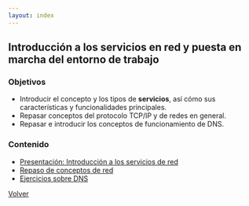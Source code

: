 ```yaml
---
layout: index
---
```


## Introducción a los servicios en red y puesta en marcha del entorno de trabajo

### Objetivos

* Introducir el concepto y los tipos de **servicios**, así cómo sus características y funcionalidades principales.
* Repasar conceptos del protocolo TCP/IP y de redes en general.
* Repasar e introducir los conceptos de funcionamiento de DNS.

### Contenido

* [Presentación: Introducción a los servicios de red]()
* [Repaso de conceptos de red](repaso)
* [Ejercicios sobre DNS](dns)

[Volver](/servicios-gs/index)